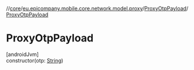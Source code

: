 //[core](../../../index.md)/[eu.epicompany.mobile.core.network.model.proxy](../index.md)/[ProxyOtpPayload](index.md)/[ProxyOtpPayload](-proxy-otp-payload.md)

# ProxyOtpPayload

[androidJvm]\
constructor(otp: [String](https://kotlinlang.org/api/latest/jvm/stdlib/kotlin/-string/index.html))
